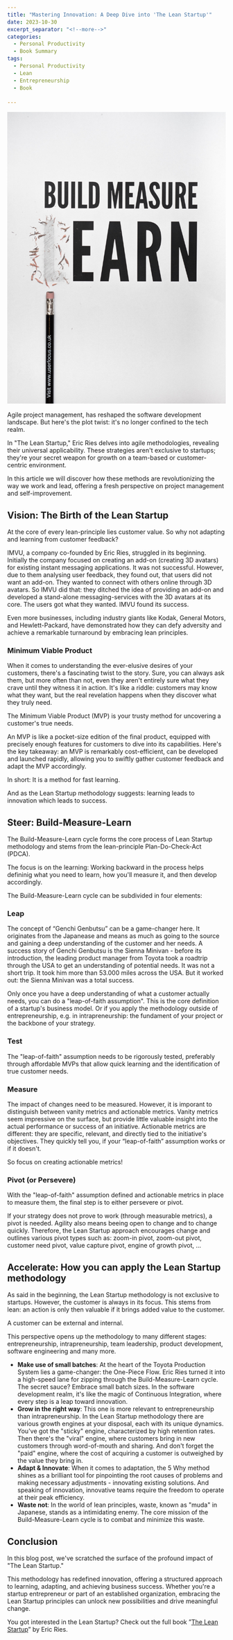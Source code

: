 ```yaml
---
title: "Mastering Innovation: A Deep Dive into 'The Lean Startup'"
date: 2023-10-30
excerpt_separator: "<!--more-->"
categories:
  - Personal Productivity
  - Book Summary
tags:
  - Personal Productivity
  - Lean
  - Entrepreneurship
  - Book

---
```

![image](/assets/images/build-measure-learn-unsplash.jpg)

Agile project management, has reshaped the software development landscape. But here's the plot twist: it's no longer confined to the tech realm.

In "The Lean Startup," Eric Ries delves into agile methodologies, revealing their universal applicability. These strategies aren't exclusive to startups; they're your secret weapon for growth on a team-based or customer-centric environment.

In this article we will discover how these methods are revolutionizing the way we work and lead, offering a fresh perspective on project management and self-improvement.

## Vision: **The Birth of the Lean Startup**

At the core of every lean-principle lies customer value. So why not adapting and learning from customer feedback?

IMVU, a company co-founded by Eric Ries, struggled in its beginning. Initially the company focused on creating an add-on (creating 3D avatars) for existing instant messaging applications. It was not successful. However, due to them analysing user feedback, they found out, that users did not want an add-on. They wanted to connect with others online through 3D avatars. So IMVU did that: they ditched the idea of providing an add-on and developed a stand-alone messaging-services with the 3D avatars at its core. The users got what they wanted. IMVU found its success.

Even more businesses, including industry giants like Kodak, General Motors, and Hewlett-Packard, have demonstrated how they can defy adversity and achieve a remarkable turnaround by embracing lean principles.

### Minimum Viable Product

When it comes to understanding the ever-elusive desires of your customers, there's a fascinating twist to the story. Sure, you can always ask them, but more often than not, even they aren't entirely sure what they crave until they witness it in action. It's like a riddle: customers may know what they want, but the real revelation happens when they discover what they truly need.

The Minimum Viable Product (MVP) is your trusty method for uncovering a customer's true needs.

An MVP is like a pocket-size edition of the final product, equipped with precisely enough features for customers to dive into its capabilities. Here's the key takeaway: an MVP is remarkably cost-efficient, can be developed and launched rapidly, allowing you to swiftly gather customer feedback and adapt the MVP accordingly.

In short: It is a method for fast learning.

And as the Lean Startup methodology suggests: learning leads to innovation which leads to success.

## **Steer: Build-Measure-Learn**

The Build-Measure-Learn cycle forms the core process of Lean Startup methodology and stems from the lean-principle Plan-Do-Check-Act (PDCA).

The focus is on the learning: Working backward in the process helps defininig what you need to learn, how you'll measure it, and then develop accordingly.

The Build-Measure-Learn cycle can be subdivided in four elements:

### Leap

The concept of “Genchi Genbutsu” can be a game-changer here. It originates from the Japanease and means as much as going to the source and gaining a deep understanding of the customer and her needs. A success story of Genchi Genbutsu is the Sienna Minivan - before its introduction, the leading product manager from Toyota took a roadtrip through the USA to get an understanding of potential needs. It was not a short trip. It took him more than 53.000 miles across the USA. But it worked out: the Sienna Minivan was a total success.

Only once you have a deep understanding of what a customer actually needs, you can do a "leap-of-faith assumption". This is the core definition of a startup's business model. Or if you apply the methodology outside of entrepreneurship, e.g. in intrapreneurship: the fundament of your project or the backbone of your strategy.

### **Test**

The "leap-of-faith" assumption needs to be rigorously tested, preferably through affordable MVPs that allow quick learning and the identification of true customer needs.

### **Measure**

The impact of changes need to be measured. However, it is imporant to distinguish between vanity metrics and actionable metrics. Vanity metrics seem impressive on the surface, but provide little valuable insight into the actual performance or success of an initiative. Actionable metrics are different: they are specific, relevant, and directly tied to the initiative's objectives. They quickly tell you, if your “leap-of-faith” assumption works or if it doesn't.

So focus on creating actionable metrics!

### **Pivot (or Persevere)**

With the "leap-of-faith" assumption defined and actionable metrics in place to measure them, the final step is to either persevere or pivot.

If your strategy does not prove to work (through measurable metrics), a pivot is needed. Agility also means beeing open to change and to change quickly. Therefore, the Lean Startup approach encourages change and outlines various pivot types such as: zoom-in pivot, zoom-out pivot, customer need pivot, value capture pivot, engine of growth pivot, …

## Accelerate: How you can a**pply the Lean Startup methodology**

As said in the beginning, the Lean Startup methodology is not exclusive to startups. However, the customer is always in its focus. This stems from lean: an action is only then valuable if it brings added value to the customer.

A customer can be external and internal.

This perspective opens up the methodology to many different stages: entrepreneurship, intrapreneurship, team leadership, product development, software engineering and many more.

- **Make use of small batches**: At the heart of the Toyota Production System lies a game-changer: the One-Piece Flow. Eric Ries turned it into a high-speed lane for zipping through the Build-Measure-Learn cycle. The secret sauce? Embrace small batch sizes. In the software development realm, it's like the magic of Continuous Integration, where every step is a leap toward innovation.
- **Grow in the right way**: This one is more relevant to entrepreneurship than intrapreneurship. In the Lean Startup methodology there are various growth engines at your disposal, each with its unique dynamics. You've got the "sticky" engine, characterized by high retention rates. Then there's the "viral" engine, where customers bring in new customers through word-of-mouth and sharing. And don't forget the "paid" engine, where the cost of acquiring a customer is outweighed by the value they bring in.
- **Adapt & Innovate**: When it comes to adaptation, the 5 Why method shines as a brilliant tool for pinpointing the root causes of problems and making necessary adjustments - innovating existing solutions. And speaking of innovation, innovative teams require the freedom to operate at their peak efficiency.
- **Waste not**: In the world of lean principles, waste, known as "muda" in Japanese, stands as a intimidating enemy. The core mission of the Build-Measure-Learn cycle is to combat and minimize this waste.

## Conclusion

In this blog post, we've scratched the surface of the profound impact of "The Lean Startup." 

This methodology has redefined innovation, offering a structured approach to learning, adapting, and achieving business success. Whether you're a startup entrepreneur or part of an established organization, embracing the Lean Startup principles can unlock new possibilities and drive meaningful change.

You got interested in the Lean Startup? Check out the full book ”[The Lean Startup](https://amzn.to/3Mal2tB)” by Eric Ries.